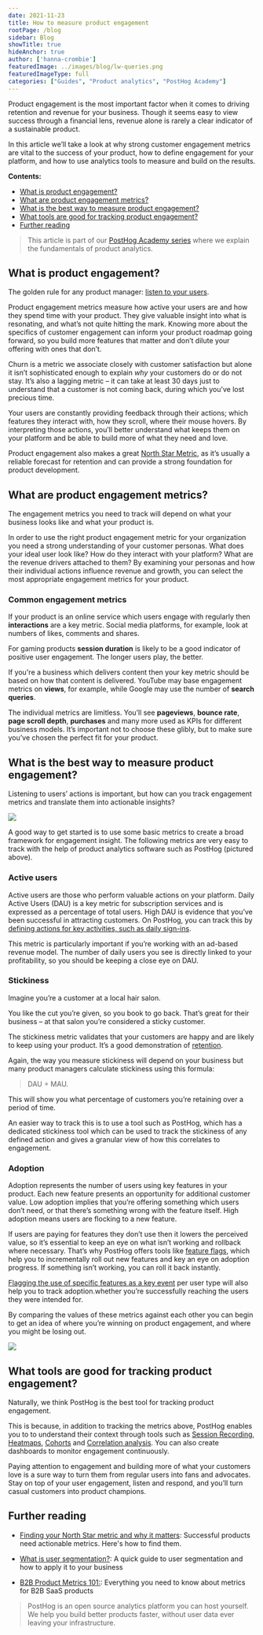 ```yaml
---
date: 2021-11-23
title: How to measure product engagement
rootPage: /blog
sidebar: Blog
showTitle: true
hideAnchor: true
author: ['hanna-crombie']
featuredImage: ../images/blog/lw-queries.png
featuredImageType: full
categories: ["Guides", "Product analytics", "PostHog Academy"]
---
```


Product engagement is the most important factor when it comes to driving retention and revenue for your business. Though it seems easy to view success through a financial lens, revenue alone is rarely a clear indicator of a sustainable product. 

In this article we’ll take a look at why strong customer engagement metrics are vital to the success of your product, how to define engagement for your platform, and how to use analytics tools to measure and build on the results.

**Contents:**

- [What is product engagement?](#what-is-product-engagement)
- [What are product engagement metrics?](#what-are-product-engagement-metrics)
- [What is the best way to measure product engagement?](#what-is-the-best-way-to-measure-product-engagement)
- [What tools are good for tracking product engagement?](#what-tools-are-good-for-tracking-product-engagement)
- [Further reading](#further-reading)

> This article is part of our [PostHog Academy series](/blog/categories/posthog-academy) where we explain the fundamentals of product analytics.

## What is product engagement?
The golden rule for any product manager: [listen to your users](https://posthog.com/handbook/product/user-feedback).

Product engagement metrics measure how active your users are and how they spend time with your product. They give valuable insight into what is resonating, and what’s not quite hitting the mark. Knowing more about the specifics of customer engagement can inform your product roadmap going forward, so you build more features that matter and don’t dilute your offering with ones that don’t. 

Churn is a metric we associate closely with customer satisfaction but alone it isn’t sophisticated enough to explain _why_ your customers do or do not stay. It’s also a lagging metric – it can take at least 30 days just to understand that a customer is not coming back, during which you’ve lost precious time.

Your users are constantly providing feedback through their actions; which features they interact with, how they scroll, where their mouse hovers. By interpreting those actions, you’ll better understand what keeps them on your platform and be able to build more of what they need and love.

Product engagement also makes a great [North Star Metric](https://posthog.com/blog/north-star-metrics), as it’s usually a reliable forecast for retention and can provide a strong foundation for product development.

## What are product engagement metrics?
The engagement metrics you need to track will depend on what your business looks like and what your product is.

In order to use the right product engagement metric for your organization you need a strong understanding of your customer personas. What does your ideal user look like? How do they interact with your platform? What are the revenue drivers attached to them?
By examining your personas and how their individual actions influence revenue and growth, you can select the most appropriate engagement metrics for your product.

### Common engagement metrics
If your product is an online service which users engage with regularly then **interactions** are a key metric. Social media platforms, for example, look at numbers of likes, comments and shares.

For gaming products **session duration** is likely to be a good indicator of positive user engagement. The longer users play, the better. 

If you're a business which delivers content then your key metric should be based on how that content is delivered. YouTube may base engagement metrics on **views**, for example, while Google may use the number of **search queries**.

The individual metrics are limitless. You’ll see **pageviews**, **bounce rate**, **page scroll depth**, **purchases** and many more used as KPIs for different business models. It’s important not to choose these glibly, but to make sure you’ve chosen the perfect fit for your product.

## What is the best way to measure product engagement?
Listening to users’ actions is important, but how can you track engagement metrics and translate them into actionable insights?

![](../images/blog/how-to-measure-engagement/product-engagement-metrics.jpeg)

A good way to get started is to use some basic metrics to create a broad framework for engagement insight. The following metrics are very easy to track with the help of product analytics software such as PostHog (pictured above).

### Active users
Active users are those who perform valuable actions on your platform. 
Daily Active Users (DAU) is a key metric for subscription services and is expressed as a percentage of total users. High DAU is evidence that you’ve been successful in attracting customers. On PostHog, you can track this by [defining actions for key activities, such as daily sign-ins](https://posthog.com/docs/user-guides/actions).

This metric is particularly important if you’re working with an ad-based revenue model. The number of daily users you see is directly linked to your profitability, so you should be keeping a close eye on DAU.

### Stickiness
Imagine you’re a customer at a local hair salon. 

You like the cut you’re given, so you book to go back. That’s great for their business – at that salon you’re considered a sticky customer. 

The stickiness metric validates that your customers are happy and are likely to keep using your product. It’s a good demonstration of [retention](https://posthog.com/blog/introduction-to-customer-retention).

Again, the way you measure stickiness will depend on your business but many product managers calculate stickiness using this formula: 

> DAU ÷ MAU. 

This will show you what percentage of customers you’re retaining over a period of time. 

An easier way to track this is to use a tool such as PostHog, which has a dedicated stickiness tool which can be used to track the stickiness of any defined action and gives a granular view of how this correlates to engagement. 

### Adoption
Adoption represents the number of users using key features in your product.
Each new feature presents an opportunity for additional customer value. Low adoption implies that you’re offering something which users don’t need, or that there’s something wrong with the feature itself. High adoption means users are flocking to a new feature.

If users are paying for features they don’t use then it lowers the perceived value, so it’s essential to keep an eye on what isn’t working and rollback where necessary. That’s why PostHog offers tools like [feature flags](https://posthog.com/docs/user-guides/feature-flags), which help you to incrementally roll out new features and key an eye on adoption progress. If something isn’t working, you can roll it back instantly. 

[Flagging the use of specific features as a key event](https://posthog.com/docs/user-guides/events) per user type will also help you to track adoption.whether you’re successfully reaching the users they were intended for.

By comparing the values of these metrics against each other you can begin to get an idea of where you’re winning on product engagement, and where you might be losing out. 

![](../images/blog/how-to-measure-engagement/correlation.png)

## What tools are good for tracking product engagement?
Naturally, we think PostHog is the best tool for tracking product engagement. 

This is because, in addition to tracking the metrics above, PostHog enables you to to understand their context through tools such as  [Session Recording](https://posthog.com/docs/user-guides/sessions), [Heatmaps](https://posthog.com/docs/user-guides/toolbar#inspecting-elements), [Cohorts](https://posthog.com/docs/user-guides/cohorts) and [Correlation analysis](https://posthog.com/docs/user-guides/correlation). You can also create dashboards to monitor engagement continuously.

Paying attention to engagement and building more of what your customers love is a sure way to turn them from regular users into fans and advocates. Stay on top of your user engagement, listen and respond, and you’ll turn casual customers into product champions.

## Further reading

- [Finding your North Star metric and why it matters](/blog/north-star-metrics): Successful products need actionable metrics. Here's how to find them.

- [What is user segmentation?](/blog/how-to-do-user-segmentation): A quick guide to user segmentation and how to apply it to your business

- [B2B Product Metrics 101:](/blog/b2b-saas-product-metrics): Everything you need to know about metrics for B2B SaaS products

> PostHog is an open source analytics platform you can host yourself. We help you build better products faster, without user data ever leaving your infrastructure.

<ArrayCTA />


